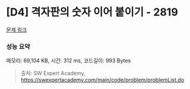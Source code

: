 # [D4] 격자판의 숫자 이어 붙이기 - 2819 

[문제 링크](https://swexpertacademy.com/main/code/problem/problemDetail.do?contestProbId=AV7I5fgqEogDFAXB) 

### 성능 요약

메모리: 69,104 KB, 시간: 312 ms, 코드길이: 993 Bytes



> 출처: SW Expert Academy, https://swexpertacademy.com/main/code/problem/problemList.do